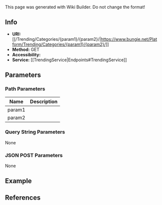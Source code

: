 <span class="wiki-builder">This page was generated with Wiki Builder. Do not change the format!</span>

## Info

* **URI:** [[/Trending/Categories/{param1}/{param2}/|https://www.bungie.net/Platform/Trending/Categories/{param1}/{param2}/]]
* **Method:** GET
* **Accessibility:**
* **Service:** [[TrendingService|Endpoints#TrendingService]]

## Parameters
### Path Parameters
Name | Description
---- | -----------
param1 | 
param2 | 

### Query String Parameters
None

### JSON POST Parameters
None

## Example

## References
